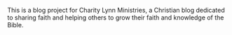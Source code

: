 This is a blog project for Charity Lynn Ministries, a Christian blog dedicated to sharing faith and helping others to grow their faith and knowledge of the Bible.

